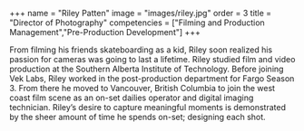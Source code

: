 +++
 name = "Riley Patten"
 image = "images/riley.jpg"
 order = 3
 title = "Director of Photography"
 competencies = ["Filming and Production Management","Pre-Production Development"]
+++

From filming his friends skateboarding as a kid, Riley soon realized his passion for cameras was going to last a lifetime. Riley studied film and video production at the Southern Alberta Institute of Technology. Before joining Vek Labs, Riley worked in the post-production department for Fargo Season 3. From there he moved to Vancouver, British Columbia to join the west coast film scene as an on-set dailies operator and digital imaging technician. Riley’s desire to capture meaningful moments is demonstrated by the sheer amount of time he spends on-set; designing each shot.
